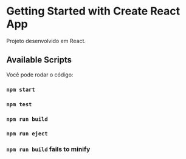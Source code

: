 # Getting Started with Create React App

Projeto desenvolvido em React.

## Available Scripts

Você pode rodar o código:

### `npm start`

### `npm test`

### `npm run build`

### `npm run eject`

### `npm run build` fails to minify

